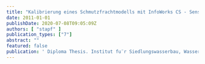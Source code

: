 ```yaml
---
title: "Kalibrierung eines Schmutzfrachtmodells mit InfoWorks CS - Sensitivitätsanalyse und Kalibrierung"
date: 2011-01-01
publishDate: 2020-07-08T09:05:09Z
authors: [ "stapf" ]
publication_types: ["7"]
abstract: ""
featured: false
publication: ' Diploma Thesis. Institut fu¨r Siedlungswasserbau, Wassergu¨te- und Abfallwirtschaft. Universita¨t Stuttgart'
---
```


